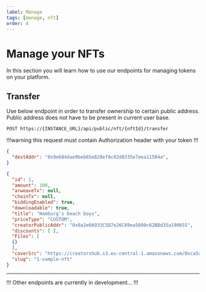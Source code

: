 ```yaml
---
label: Manage
tags: [manage, nft]
order: 4
---
```

# Manage your NFTs

In this section you will learn how to use our endpoints for managing tokens on your platform.

## Transfer

Use below endpoint in order to transfer ownership to certain public address.
Public address does not have to be present in current user base.

```
POST https://{INSTANCE_URL}/api/public/nft/{nftId}/transfer
```

!!!warning
this request must contain Authorization header with your token
!!!

```json Payload (application/json)
{
  "destAddr": "0x9e684dae9beb65e828ef8c02d8335e7eea11584a",
}
```

```json Response
{
  "id": 1,
  "amount": 100,
  "arweaveTx": null,
  "chainTx": null,
  "biddingEnabled": true,
  "downloadable": true,
  "title": "Hamburg's beach boys",
  "priceType": "CUSTOM",
  "creatorPublicAddr": "0x8a2e0A933C5D7e26C69ea5600c62BBd35a190655",
  "discounts": [ ],
  "Files": [
  {}
  ],
  "coverSrc": "https://creatorshub.s3.eu-central-1.amazonaws.com/0xca5ab7a0f61b1b14174cfb96b1d4178e7350ba80/nftFiles/1/cover/sample-image.jpg",
  "slug": "1-sample-nft"
}
```

---

!!!
Other endpoints are currently in development...
!!!


